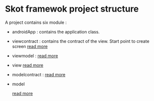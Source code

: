 # Skot framewok project structure

A project contains six module : 

- androidApp : contains the application class.

- viewcontract : contains the contract of the view. Start point to create screen
  [read more](viewcontract.md)

- viewmodel : 
  [read more](viewmodel.md)

- view
  [read more](view.md)

- modelcontract : 
  [read more](modelcontract.md)

- model
  
  [read more](model.md)